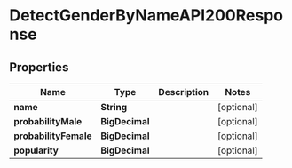 

# DetectGenderByNameAPI200Response


## Properties

| Name | Type | Description | Notes |
|------------ | ------------- | ------------- | -------------|
|**name** | **String** |  |  [optional] |
|**probabilityMale** | **BigDecimal** |  |  [optional] |
|**probabilityFemale** | **BigDecimal** |  |  [optional] |
|**popularity** | **BigDecimal** |  |  [optional] |



